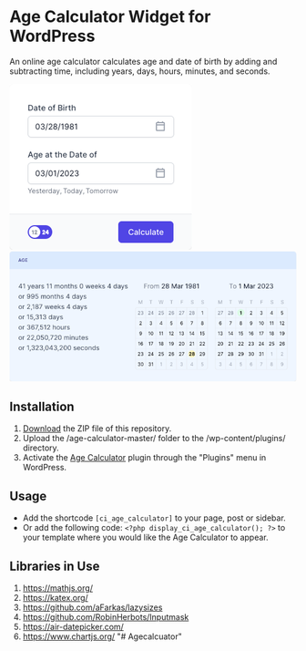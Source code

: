 # Age Calculator Widget for WordPress

An online age calculator calculates age and date of birth by adding and subtracting time, including years, days, hours, minutes, and seconds.

![Age Calculator Input Form](/assets/images/screenshot-1.png "Age Calculator Input Form")
![Age Calculator Calculation Results](/assets/images/screenshot-2.png "Age Calculator Calculation Results")

## Installation

1. [Download](https://github.com/pub-calculator-io/age-calculator/archive/refs/heads/master.zip) the ZIP file of this repository.
2. Upload the /age-calculator-master/ folder to the /wp-content/plugins/ directory.
3. Activate the [Age Calculator](https://www.calculator.io/age-calculator/ "Age Calculator Homepage") plugin through the "Plugins" menu in WordPress.

## Usage
* Add the shortcode `[ci_age_calculator]` to your page, post or sidebar.
* Or add the following code: `<?php display_ci_age_calculator(); ?>` to your template where you would like the Age Calculator to appear.

## Libraries in Use
1. https://mathjs.org/
2. https://katex.org/
3. https://github.com/aFarkas/lazysizes
4. https://github.com/RobinHerbots/Inputmask
5. https://air-datepicker.com/
6. https://www.chartjs.org/
"# Agecalcuator" 
